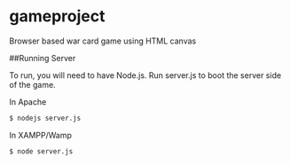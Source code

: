 # gameproject
Browser based war card game using HTML canvas

##Running Server

To run, you will need to have Node.js. Run server.js to boot the server
side of the game.

In Apache
```bash
$ nodejs server.js
```

In XAMPP/Wamp
```bash
$ node server.js
```
